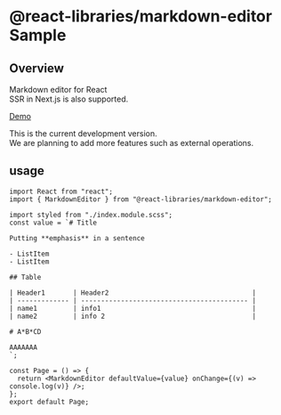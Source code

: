 # @react-libraries/markdown-editor Sample

## Overview

Markdown editor for React  
SSR in Next.js is also supported.

[Demo](https://next-markdown-murex.vercel.app/)

This is the current development version.  
We are planning to add more features such as external operations.

## usage

```tsx
import React from "react";
import { MarkdownEditor } from "@react-libraries/markdown-editor";

import styled from "./index.module.scss";
const value = `# Title

Putting **emphasis** in a sentence

- ListItem
- ListItem

## Table

| Header1       | Header2                                    |
| ------------- | ------------------------------------------ |
| name1         | info1                                      |
| name2         | info 2                                     |

# A*B*CD

AAAAAAA
`;

const Page = () => {
  return <MarkdownEditor defaultValue={value} onChange={(v) => console.log(v)} />;
};
export default Page;
```
